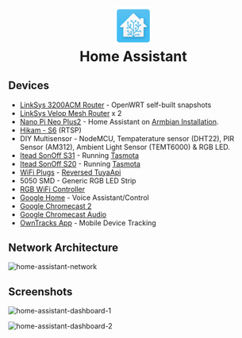 <h1 align="center">
  <a href="https://github.com/iganeshk/home-assistant-config/" title="Home Assistant Config">
    <img alt="Home Assistant Config" src="https://github.com/iganeshk/home-assistant-config/raw/master/ha_logo.png" width="15%"/>
  </a>
  <br />
  Home Assistant
</h1>

## Devices

* [LinkSys 3200ACM Router](https://www.linksys.com/us/support-product?pid=01t340000046sOsAAI) - OpenWRT self-built snapshots
* [LinkSys Velop Mesh Router](https://www.linksys.com/us/p/P-WHW0302B/) x 2
* [Nano Pi Neo Plus2](http://www.friendlyarm.com/index.php?route=product/product&product_id=196&search=NanoPi&description=true&category_id=0&sub_category=true&sort=p.price&order=DESC) - Home Assistant on [Armbian Installation](https://www.home-assistant.io/docs/installation/armbian/).
* [Hikam - S6](https://www.amazon.com/HiKam-S6-Intelligent-Detection-Recording/dp/B075MDZWZH) (RTSP)
* DIY Multisensor - NodeMCU, Tempaterature sensor (DHT22), PIR Sensor (AM312), Ambient Light Sensor (TEMT6000) & RGB LED.
* [Itead SonOff S31](https://www.itead.cc/sonoff-s31.html) - Running [Tasmota](https://github.com/arendst/Sonoff-Tasmota) 
* [Itead SonOff S20](https://www.itead.cc/smart-socket.html) - Running [Tasmota](https://github.com/arendst/Sonoff-Tasmota) 
* [WiFi Plugs](https://www.amazon.com/gp/product/B075XL3DRD/) - [Reversed TuyaApi](https://github.com/codetheweb/tuyapi/blob/master/docs/SETUP.md)
* 5050 SMD - Generic RGB LED Strip
* [RGB WiFi Controller](https://www.amazon.com/gp/product/B077Q2K1TJ)
* [Google Home](https://store.google.com/product/google_home) - Voice Assistant/Control
* [Google Chromecast 2](https://store.google.com/product/chromecast_2015)
* [Google Chromecast Audio](https://store.google.com/us/product/chromecast_audio)
* [OwnTracks App](http://owntracks.org) - Mobile Device Tracking

## Network Architecture
![home-assistant-network](https://iganesh.com/ha_config/ha_network_arch.png)

## Screenshots

![home-assistant-dashboard-1](https://iganesh.com/ha_config/hass_lovelace_pg1.png)

![home-assistant-dashboard-2](https://iganesh.com/ha_config/hass_lovelace_pg2.png)
